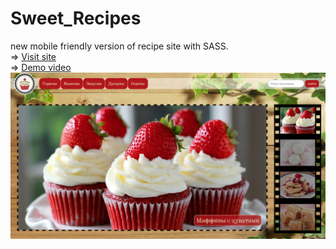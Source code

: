 # Sweet_Recipes
new mobile friendly version of recipe site with SASS.
<br>
=> [Visit site](https://atanyday.github.io/Sweet_Recipes_new/)
<br>
=> [Demo video](https://youtu.be/QYWOI83IZrI?list=PLfslS7IBS7XccqD7Yet2KDusjarx1G2Lv)
<br>
![Picture](Main.jpg)
